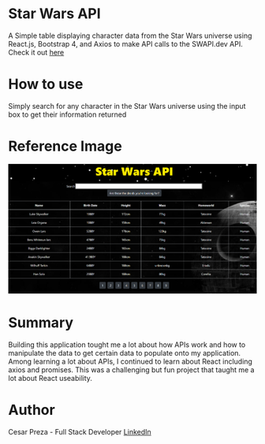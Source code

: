 # Star Wars API 

A Simple table displaying character data from the Star Wars universe using React.js, Bootstrap 4, and Axios to make API calls to the SWAPI.dev API. 
Check it out [here](https://api-star-wars.herokuapp.com/)

# How to use

Simply search for any character in the Star Wars universe using the input box to get their information returned 

# Reference Image

![](src/images/screenshot.png)

# Summary

Building this application tought me a lot about how APIs work and how to manipulate the data to get certain data to populate onto my application. 
Among learning a lot about APIs, I continued to learn about React including axios and promises. This was a challenging but fun project that taught me 
a lot about React useability. 

# Author

Cesar Preza - Full Stack Developer [LinkedIn](https://www.linkedin.com/in/cesar-preza-72675278/)
